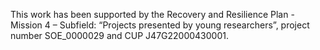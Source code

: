 This work has been supported by the Recovery and Resilience Plan - Mission 4 – Subfield: “Projects presented by young researchers”, project number SOE_0000029 and CUP J47G22000430001.
